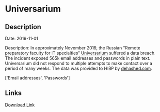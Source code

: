 # Universarium

## Description

Date: 2019-11-01

Description:
In approximately November 2019, the Russian &quot;Remote preparatory faculty for IT specialties&quot; <a href="https://universarium.org/" target="_blank" rel="noopener">Universarium</a> suffered a data breach. The incident exposed 565k email addresses and passwords in plain text. Universarium did not respond to multiple attempts to make contact over a period of many weeks. The data was provided to HIBP by <a href="https://dehashed.com/" target="_blank" rel="noopener">dehashed.com</a>.


['Email addresses', 'Passwords']

## Links

[Download Link](https://link-to.net/1229997/78.76930016181227/dynamic/?r=dW5pdmVyc2FyaXVtLm9yZw==)
